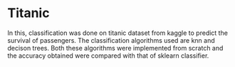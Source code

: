 # Titanic
In this, classification was done on titanic dataset from kaggle to predict the survival of passengers. The classification algorithms used are knn and decison trees. Both these algorithms were implemented from scratch and the accuracy obtained were compared with that of sklearn classifier.
